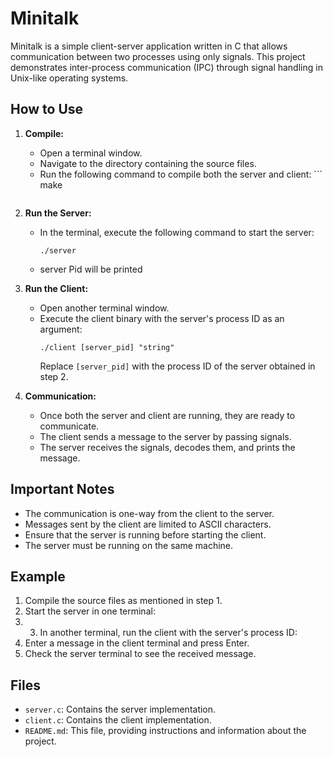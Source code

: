 # Minitalk

Minitalk is a simple client-server application written in C that allows communication between two processes using only signals.
This project demonstrates inter-process communication (IPC) through signal handling in Unix-like operating systems.

## How to Use

1. **Compile:**
   - Open a terminal window.
   - Navigate to the directory containing the source files.
   - Run the following command to compile both the server and client:     ```
     make
     ```

2. **Run the Server:**
   - In the terminal, execute the following command to start the server:
     ```
     ./server
     ```
   - server Pid will be printed
3. **Run the Client:**
   - Open another terminal window.
   - Execute the client binary with the server's process ID as an argument:
     ```
     ./client [server_pid] "string"
     ```
     Replace `[server_pid]` with the process ID of the server obtained in step 2.

4. **Communication:**
   - Once both the server and client are running, they are ready to communicate.
   - The client sends a message to the server by passing signals.
   - The server receives the signals, decodes them, and prints the message.

## Important Notes

- The communication is one-way from the client to the server.
- Messages sent by the client are limited to ASCII characters.
- Ensure that the server is running before starting the client.
- The server must be running on the same machine.

## Example

1. Compile the source files as mentioned in step 1.
2. Start the server in one terminal:
3. 3. In another terminal, run the client with the server's process ID:
4. Enter a message in the client terminal and press Enter.
5. Check the server terminal to see the received message.

## Files

- `server.c`: Contains the server implementation.
- `client.c`: Contains the client implementation.
- `README.md`: This file, providing instructions and information about the project.

